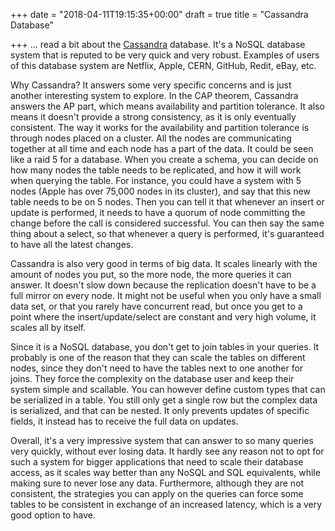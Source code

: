 +++
date = "2018-04-11T19:15:35+00:00"
draft = true
title = "Cassandra Database"

+++
... read a bit about the [Cassandra](http://cassandra.apache.org/) database. It's a NoSQL database system that is reputed to be very quick and very robust. Examples of users of this database system are Netflix, Apple, CERN, GitHub, Redit, eBay, etc.

Why Cassandra? It answers some very specific concerns and is just another interesting system to explore. In the CAP theorem, Cassandra answers the AP part, which means availability and partition tolerance. It also means it doesn't provide a strong consistency, as it is only eventually consistent. The way it works for the availability and partition tolerance is through nodes placed on a cluster. All the nodes are communicating together at all time and each node has a part of the data. It could be seen like a raid 5 for a database. When you create a schema, you can decide on how many nodes the table needs to be replicated, and how it will work when querying the table. For instance, you could have a system with 5 nodes (Apple has over 75,000 nodes in its cluster), and say that this new table needs to be on 5 nodes. Then you can tell it that whenever an insert or update is performed, it needs to have a quorum of node committing the change before the call is considered successful. You can then say the same thing about a select, so that whenever a query is performed, it's guaranteed to have all the latest changes.

Cassandra is also very good in terms of big data. It scales linearly with the amount of nodes you put, so the more node, the more queries it can answer. It doesn't slow down because the replication doesn't have to be a full mirror on every node. It might not be useful when you only have a small data set, or that you rarely have concurrent read, but once you get to a point where the insert/update/select are constant and very high volume, it scales all by itself.

Since it is a NoSQL database, you don't get to join tables in your queries. It probably is one of the reason that they can scale the tables on different nodes, since they don't need to have the tables next to one another for joins. They force the complexity on the database user and keep their system simple and scallable. You can however define custom types that can be serialized in a table. You still only get a single row but the complex data is serialized, and that can be nested. It only prevents updates of specific fields, it instead has to receive the full data on updates.

Overall, it's a very impressive system that can answer to so many queries very quickly, without ever losing data. It hardly see any reason not to opt for such a system for bigger applications that need to scale their database access, as it scales way better than any NoSQL and SQL equivalents, while making sure to never lose any data. Furthermore, although they are not consistent, the strategies you can apply on the queries can force some tables to be consistent in exchange of an increased latency, which is a very good option to have.